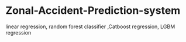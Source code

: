 # Zonal-Accident-Prediction-system
linear regression, random forest classifier ,Catboost regression, LGBM regression
